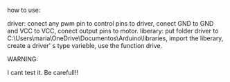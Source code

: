 how to use:

driver: conect any pwm pin to control pins to driver, conect GND to GND and VCC to VCC, conect output pins to motor.
liberary: put folder driver to C:\Users\maria\OneDrive\Documentos\Arduino\libraries, import the liberary, create a driver' s type varieble, use the function drive.

WARNING:

I cant test it. Be carefull!!
